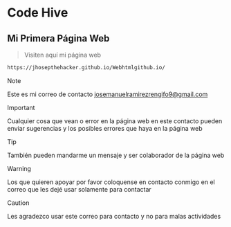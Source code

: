 # Code Hive

## Mi Primera Página Web

> Visiten aquí mi página web
```bash
https://jhosepthehacker.github.io/Webhtmlgithub.io/
```
>[!NOTE]
>Este es mi correo de contacto josemanuelramirezrengifo9@gmail.com

>[!IMPORTANT]
>Cualquier cosa que vean o error en la página web en este contacto pueden enviar sugerencias y los posibles errores que haya en la página web

>[!TIP]
>También pueden mandarme un mensaje y ser colaborador de la página web

>[!WARNING]
>Los que quieren apoyar por favor coloquense en contacto conmigo en el correo que les dejé usar solamente para contactar

>[!CAUTION]
>Les agradezco usar este correo para contacto y no para malas actividades
